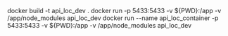 docker build -t api_loc_dev .
docker run -p 5433:5433 -v ${PWD}:/app -v /app/node_modules api_loc_dev
docker run --name api_loc_container -p 5433:5433 -v ${PWD}:/app -v /app/node_modules api_loc_dev
